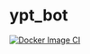 # ypt_bot
[![Docker Image CI](https://github.com/xsa-dev/ypt_bot/actions/workflows/docker-image.yml/badge.svg)](https://github.com/xsa-dev/ypt_bot/actions/workflows/docker-image.yml)
